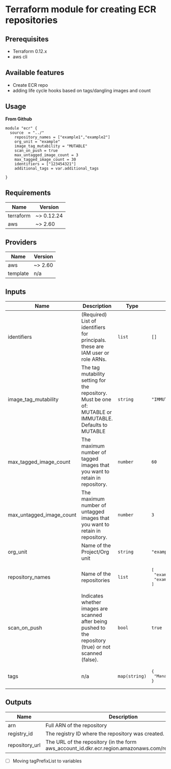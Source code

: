 # Terraform module for creating ECR repositories

## Prerequisites

- Terraform 0.12.x
- aws cli

## Available features

- Create ECR repo
- adding life cycle hooks based on tags/dangling images and count

## Usage
**From Github**
```hcl
module "ecr" {
  source  = "../"
    repository_names = ["example1","example2"]
    org_unit = "example"
    image_tag_mutability = "MUTABLE"
    scan_on_push = true
    max_untagged_image_count = 3
    max_tagged_image_count = 30
    identifiers = ["123454321"]
    additional_tags = var.additional_tags

}
```

<!-- BEGINNING OF PRE-COMMIT-TERRAFORM DOCS HOOK -->
## Requirements

| Name | Version |
|------|---------|
| terraform | ~> 0.12.24 |
| aws | ~> 2.60 |

## Providers

| Name | Version |
|------|---------|
| aws | ~> 2.60 |
| template | n/a |

## Inputs

| Name | Description | Type | Default | Required |
|------|-------------|------|---------|:--------:|
| identifiers | (Required) List of identifiers for principals. these are IAM user or role ARNs. | `list` | `[]` | no |
| image\_tag\_mutability | The tag mutability setting for the repository. Must be one of: MUTABLE or IMMUTABLE. Defaults to MUTABLE | `string` | `"IMMUTABLE"` | no |
| max\_tagged\_image\_count | The maximum number of tagged images that you want to retain in repository. | `number` | `60` | no |
| max\_untagged\_image\_count | The maximum number of untagged images that you want to retain in repository. | `number` | `3` | no |
| org\_unit | Name of the Project/Org unit | `string` | `"example"` | no |
| repository\_names | Name of the repositories | `list` | <pre>[<br>  "example1",<br>  "example2"<br>]</pre> | no |
| scan\_on\_push | Indicates whether images are scanned after being pushed to the repository (true) or not scanned (false). | `bool` | `true` | no |
| tags | n/a | `map(string)` | <pre>{<br>  "Managed By": "Terraform"<br>}</pre> | no |

## Outputs

| Name | Description |
|------|-------------|
| arn | Full ARN of the repository |
| registry\_id | The registry ID where the repository was created. |
| repository\_url | The URL of the repository (in the form aws\_account\_id.dkr.ecr.region.amazonaws.com/repositoryName |

<!-- END OF PRE-COMMIT-TERRAFORM DOCS HOOK -->
- [ ] Moving tagPrefixList to variables
